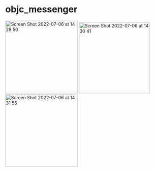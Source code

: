 # objc_messenger
<img width="228" alt="Screen Shot 2022-07-06 at 14 28 50" src="https://user-images.githubusercontent.com/96618926/177550404-c570d7f2-52c1-47c1-9083-0a06610160f1.png">
<img width="223" alt="Screen Shot 2022-07-06 at 14 30 41" src="https://user-images.githubusercontent.com/96618926/177550755-4d8294fa-6e0e-4a3c-a74a-9cd983ccaa1e.png">
<img width="228" alt="Screen Shot 2022-07-06 at 14 31 55" src="https://user-images.githubusercontent.com/96618926/177550784-634eda66-7095-42aa-a048-dcfe42c14521.png">
